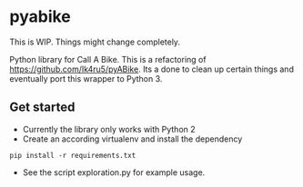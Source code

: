 pyabike
=======

This is WIP. Things might change completely.

Python library for Call A Bike. This is a refactoring of https://github.com/Ik4ru5/pyABike. Its a done to clean up certain things
and eventually port this wrapper to Python 3.

Get started
-----------

* Currently the library only works with Python 2
* Create an according virtualenv and install the dependency

`pip install -r requirements.txt`

* See the script exploration.py for example usage.